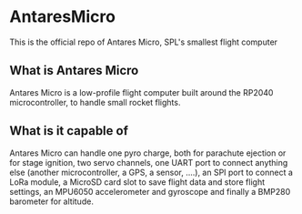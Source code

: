# AntaresMicro

This is the official repo of Antares Micro, SPL's smallest flight computer

## What is Antares Micro
Antares Micro is a low-profile flight computer built around the RP2040 microcontroller, to handle small rocket flights.

## What is it capable of

Antares Micro can handle one pyro charge, both for parachute ejection or for stage ignition, two servo channels, one UART port to connect anything else (another microcontroller, a GPS, a sensor, ....), an SPI port to connect a LoRa module, a MicroSD card slot to save flight data and store flight settings, an MPU6050 accelerometer and gyroscope and finally a BMP280 barometer for altitude.